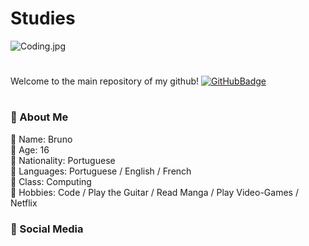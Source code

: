 # Studies
![Coding.jpg](https://blog.netzee.com.br/wp-content/uploads/2017/10/blog-netzee-principais-linguagens-de-programacao-usadas-na-criacao-de-um-site-980x490.png)
#
Welcome to the main repository of my github! [![GitHubBadge](https://img.shields.io/badge/GitHub.io-Neztle-ff63c1?style=flat-square)](https://github.com/Neztle)
# 
### 📌 About Me
📍 Name: Bruno<br>
📍 Age: 16 <br>
📍 Nationality: Portuguese<br>
📍 Languages: Portuguese / English / French<br>
📍 Class: Computing<br>
📍 Hobbies: Code / Play the Guitar / Read Manga / Play Video-Games / Netflix<br>

### 📌 Social Media
